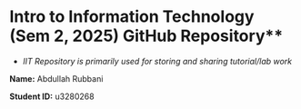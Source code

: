 # Intro to Information Technology (Sem 2, 2025) GitHub Repository**

- _IIT Repository is primarily used for storing and sharing tutorial/lab work_

**Name:** Abdullah Rubbani

**Student ID:** u3280268


